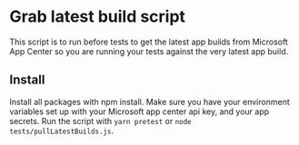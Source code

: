 # Grab latest build script
This script is to run before tests to get the latest app builds from Microsoft App Center so you are running your tests against the very latest app build. 
## Install
Install all packages with npm install. 
Make sure you have your environment variables set up with your Microsoft app center api key, and your app secrets.
Run the script with `yarn pretest` or `node tests/pullLatestBuilds.js`. 
